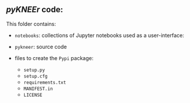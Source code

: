 ## *pyKNEEr* code:

This folder contains: 

- `notebooks`: collections of Jupyter notebooks used as a user-interface:   
- `pykneer`: source code
- files to create the `Pypi` package:  

  - `setup.py`  
  - `setup.cfg`  
  - `requirements.txt`  
  - `MANIFEST.in`   
  - `LICENSE`  
